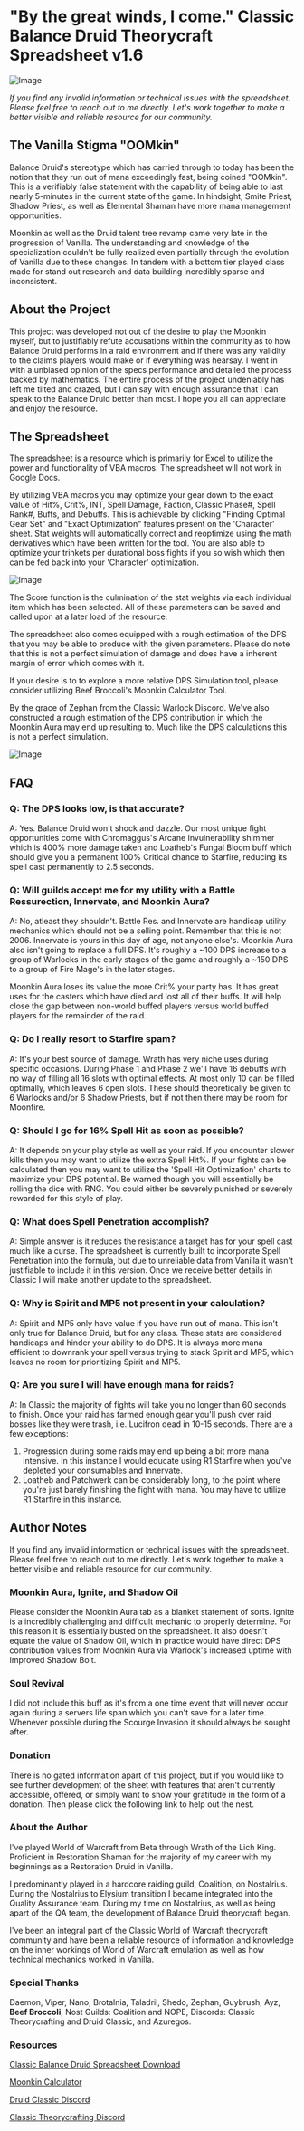 # "By the great winds, I come." Classic Balance Druid Theorycraft Spreadsheet v1.6

![Image](assets/maintitle.jpg)

_If you find any invalid information or technical issues with the spreadsheet. Please feel free to reach out to me directly. Let's work together to make a better visible and reliable resource for our community._

## The Vanilla Stigma "OOMkin"

Balance Druid's stereotype which has carried through to today has been the notion that they run out of mana exceedingly fast, being coined "OOMkin". This is a verifiably false statement with the capability of being able to last nearly 5-minutes in the current state of the game. In hindsight, Smite Priest, Shadow Priest, as well as Elemental Shaman have more mana management opportunities.

Moonkin as well as the Druid talent tree revamp came very late in the progression of Vanilla. The understanding and knowledge of the specialization couldn't be fully realized even partially through the evolution of Vanilla due to these changes. In tandem with a bottom tier played class made for stand out research and data building incredibly sparse and inconsistent.

## About the Project

This project was developed not out of the desire to play the Moonkin myself, but to justifiably refute accusations within the community as to how Balance Druid performs in a raid environment and if there was any validity to the claims players would make or if everything was hearsay. I went in with a unbiased opinion of the specs performance and detailed the process backed by mathematics. The entire process of the project undeniably has left me tilted and crazed, but I can say with enough assurance that I can speak to the Balance Druid better than most. I hope you all can appreciate and enjoy the resource.

## The Spreadsheet

The spreadsheet is a resource which is primarily for Excel to utilize the power and functionality of VBA macros. The spreadsheet will not work in Google Docs.

By utilizing VBA macros you may optimize your gear down to the exact value of Hit%, Crit%, INT, Spell Damage, Faction, Classic Phase#, Spell Rank#, Buffs, and Debuffs. This is achievable by clicking "Finding Optimal Gear Set" and "Exact Optimization" features present on the 'Character' sheet. Stat weights will automatically correct and reoptimize using the math derivatives which have been written for the tool. You are also able to optimize your trinkets per durational boss fights if you so wish which then can be fed back into your 'Character' optimization.

![Image](assets/spreadsheet.jpg)

The Score function is the culmination of the stat weights via each individual item which has been selected. All of these parameters can be saved and called upon at a later load of the resource.

The spreadsheet also comes equipped with a rough estimation of the DPS that you may be able to produce with the given parameters. Please do note that this is not a perfect simulation of damage and does have a inherent margin of error which comes with it.

If your desire is to to explore a more relative DPS Simulation tool, please consider utilizing Beef Broccoli's Moonkin Calculator Tool.

By the grace of Zephan from the Classic Warlock Discord. We've also constructed a rough estimation of the DPS contribution in which the Moonkin Aura may end up resulting to. Much like the DPS calculations this is not a perfect simulation.

![Image](assets/ma_calc.jpg)

## FAQ

### Q: The DPS looks low, is that accurate?

A: Yes. Balance Druid won't shock and dazzle. Our most unique fight opportunities come with Chromaggus's Arcane Invulnerability shimmer which is 400% more damage taken and Loatheb's Fungal Bloom buff which should give you a permanent 100% Critical chance to Starfire, reducing its spell cast permanently to 2.5 seconds.

### Q: Will guilds accept me for my utility with a Battle Ressurection, Innervate, and Moonkin Aura?

A: No, atleast they shouldn't. Battle Res. and Innervate are handicap utility mechanics which should not be a selling point. Remember that this is not 2006. Innervate is yours in this day of age, not anyone else's. Moonkin Aura also isn't going to replace a full DPS. It's roughly a ~100 DPS increase to a group of Warlocks in the early stages of the game and roughly a ~150 DPS to a group of Fire Mage's in the later stages.

Moonkin Aura loses its value the more Crit% your party has. It has great uses for the casters which have died and lost all of their buffs. It will help close the gap between non-world buffed players versus world buffed players for the remainder of the raid.

### Q: Do I really resort to Starfire spam?

A: It's your best source of damage. Wrath has very niche uses during specific occasions. During Phase 1 and Phase 2 we'll have 16 debuffs with no way of filling all 16 slots with optimal effects. At most only 10 can be filled optimally, which leaves 6 open slots. These should theoretically be given to 6 Warlocks and/or 6 Shadow Priests, but if not then there may be room for Moonfire.

### Q: Should I go for 16% Spell Hit as soon as possible?

A: It depends on your play style as well as your raid. If you encounter slower kills then you may want to utilize the extra Spell Hit%. If your fights can be calculated then you may want to utilize the 'Spell Hit Optimization' charts to maximize your DPS potential. Be warned though you will essentially be rolling the dice with RNG. You could either be severely punished or severely rewarded for this style of play.

### Q: What does Spell Penetration accomplish?

A: Simple answer is it reduces the resistance a target has for your spell cast much like a curse. The spreadsheet is currently built to incorporate Spell Penetration into the formula, but due to unreliable data from Vanilla it wasn't justifiable to include it in this version. Once we receive better details in Classic I will make another update to the spreadsheet.

### Q: Why is Spirit and MP5 not present in your calculation?

A: Spirit and MP5 only have value if you have run out of mana. This isn't only true for Balance Druid, but for any class. These stats are considered handicaps and hinder your ability to do DPS. It is always more mana efficient to downrank your spell versus trying to stack Spirit and MP5, which leaves no room for prioritizing Spirit and MP5.

### Q: Are you sure I will have enough mana for raids?

A: In Classic the majority of fights will take you no longer than 60 seconds to finish. Once your raid has farmed enough gear you'll push over raid bosses like they were trash, i.e. Lucifron dead in 10-15 seconds. There are a few exceptions:

1. Progression during some raids may end up being a bit more mana intensive. In this instance I would educate using R1 Starfire when you've depleted your consumables and Innervate.
2. Loatheb and Patchwerk can be considerably long, to the point where you're just barely finishing the fight with mana. You may have to utilize R1 Starfire in this instance.

## Author Notes

If you find any invalid information or technical issues with the spreadsheet. Please feel free to reach out to me directly. Let's work together to make a better visible and reliable resource for our community.

### Moonkin Aura, Ignite, and Shadow Oil

Please consider the Moonkin Aura tab as a blanket statement of sorts. Ignite is a incredibly challenging and difficult mechanic to properly determine. For this reason it is essentially busted on the spreadsheet. It also doesn't equate the value of Shadow Oil, which in practice would have direct DPS contribution values from Moonkin Aura via Warlock's increased uptime with Improved Shadow Bolt.

### Soul Revival

I did not include this buff as it's from a one time event that will never occur again during a servers life span which you can't save for a later time. Whenever possible during the Scourge Invasion it should always be sought after.

### Donation

There is no gated information apart of this project, but if you would like to see further development of the sheet with features that aren't currently accessible, offered, or simply want to show your gratitude in the form of a donation. Then please click the following link to help out the nest.

### About the Author

I've played World of Warcraft from Beta through Wrath of the Lich King. Proficient in Restoration Shaman for the majority of my career with my beginnings as a Restoration Druid in Vanilla.

I predominantly played in a hardcore raiding guild, Coalition, on Nostalrius. During the Nostalrius to Elysium transition I became integrated into the Quality Assurance team. During my time on Nostalrius, as well as being apart of the QA team, the development of Balance Druid theorycraft began.

I've been an integral part of the Classic World of Warcraft theorycraft community and have been a reliable resource of information and knowledge on the inner workings of World of Warcraft emulation as well as how technical mechanics worked in Vanilla.

### Special Thanks

Daemon, Viper, Nano, Brotalnia, Taladril, Shedo, Zephan, Guybrush, Ayz, **Beef Broccoli**, Nost Guilds: Coalition and NOPE, Discords: Classic Theorycrafting and Druid Classic, and Azuregos.

### Resources

[Classic Balance Druid Spreadsheet Download](sheets/Classic_Balance_Druidv1.6.xlsm)

[Moonkin Calculator](https://gitlab.com/kmmiles/moonkin-calc)

[Druid Classic Discord](https://discord.gg/SMwmrBV)

[Classic Theorycrafting Discord](https://discord.gg/DwbRKh)
